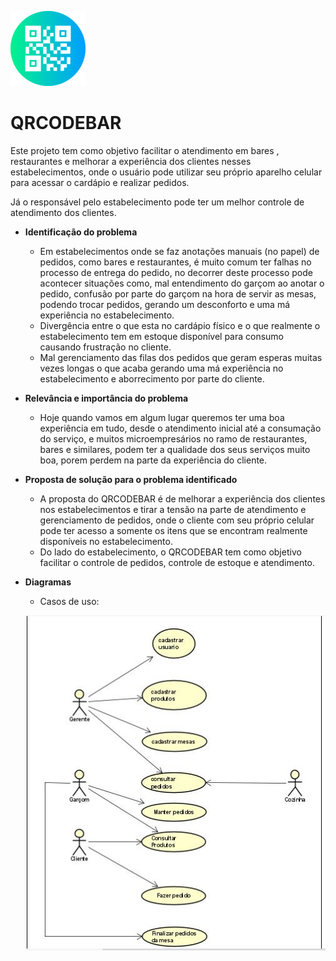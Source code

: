 ![](https://github.com/mauricom97/qrcodebar/blob/main/qr-code.png?raw=true)
# QRCODEBAR

Este projeto tem como objetivo facilitar o atendimento em bares , restaurantes e melhorar a experiência dos clientes nesses estabelecimentos, onde o usuário pode utilizar seu próprio aparelho celular para acessar o cardápio e realizar pedidos. 

Já o responsável pelo estabelecimento pode ter um melhor controle de atendimento dos clientes. 

- **Identificação do problema**
  - Em estabelecimentos onde se faz anotações manuais (no papel) de pedidos, como bares e restaurantes, é muito comum ter falhas no processo de entrega do pedido, no decorrer deste processo pode acontecer situações como, mal entendimento do garçom ao anotar o pedido, confusão por parte do garçom na hora de servir as mesas, podendo trocar pedidos, gerando um desconforto e uma má experiência no estabelecimento.
  - Divergência entre o que esta no cardápio físico e o que realmente o estabelecimento tem em estoque disponível para consumo causando frustração no cliente.
  - Mal gerenciamento das filas dos pedidos que geram esperas muitas vezes longas o que acaba gerando uma má experiência no estabelecimento e aborrecimento por parte do cliente.
- **Relevância e importância do problema**
  - Hoje quando vamos em algum lugar queremos ter uma boa experiência em tudo, desde o atendimento inicial até a consumação do serviço, e muitos microempresários no ramo de restaurantes, bares e similares, podem ter a qualidade dos seus serviços muito boa, porem perdem na parte da experiência do cliente.
- **Proposta de solução para o problema identificado**
  - A proposta do QRCODEBAR é de melhorar a experiência dos clientes nos estabelecimentos e tirar a tensão na parte de atendimento e gerenciamento de pedidos, onde o cliente com seu próprio celular pode ter acesso a somente os itens que se encontram realmente disponíveis no estabelecimento.
  - Do lado do estabelecimento, o QRCODEBAR tem como objetivo facilitar o controle de pedidos, controle de estoque e atendimento. 

- **Diagramas**

  - Casos de uso:

  ![](https://github.com/mauricom97/qrcodebar/blob/main/casosdeuso.JPG?raw=true)
